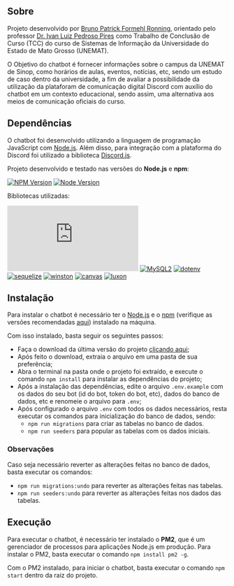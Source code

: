 ## Sobre
Projeto desenvolvido por [Bruno Patrick Formehl Ronning](https://github.com/quasemago), orientado pelo professor [Dr. Ivan Luiz Pedroso Pires](https://github.com/ivanlppires) como Trabalho de Conclusão de Curso (TCC) do curso de Sistemas de Informação da Universidade do Estado de Mato Grosso (UNEMAT).

O Objetivo do chatbot é fornecer informações sobre o campus da UNEMAT de Sinop, como horários de aulas, eventos, notícias, etc, sendo um estudo de caso dentro da universidade, a fim de avaliar a possibilidade da utilização da plataforam de comunicação digital Discord com auxílio do chatbot em um contexto educacional, sendo assim, uma alternativa aos meios de comunicação oficiais do curso.

## Dependências
O chatbot foi desenvolvido utilizando a linguagem de programação JavaScript com [Node.js](https://nodejs.org/). Além disso, para integração com a plataforma do Discord foi utilizado a biblioteca [Discord.js](https://discord.js.org/).


Projeto desenvolvido e testado nas versões do **Node.js** e **npm**:

[![NPM Version](https://img.shields.io/badge/npm-10.4.0-green)](https://www.npmjs.com/)
[![Node Version](https://img.shields.io/badge/nodejs-20.11.1-green)](https://nodejs.org/)

Bibliotecas utilizadas:

[![DiscordJS](https://img.shields.io/npm/v/discord.js?color=success&label=DiscordJS)](https://www.npmjs.com/package/discord.js)
[![MySQL2](https://img.shields.io/npm/v/mysql2?color=success&label=MySQL2)](https://www.npmjs.com/package/mysql2)
[![dotenv](https://img.shields.io/npm/v/dotenv?color=success&label=dotenv)](https://www.npmjs.com/package/dotenv)
[![sequelize](https://img.shields.io/npm/v/sequelize?color=success&label=sequelize)](https://www.npmjs.com/package/sequelize)
[![winston](https://img.shields.io/npm/v/winston?color=success&label=winston)](https://www.npmjs.com/package/winston)
[![canvas](https://img.shields.io/npm/v/@napi-rs/canvas?color=success&label=@napi-rs/canvas)](https://www.npmjs.com/package/@napi-rs/canvas)
[![luxon](https://img.shields.io/npm/v/luxon?color=success&label=luxon)](https://www.npmjs.com/package/luxon)

## Instalação
Para instalar o chatbot é necessário ter o [Node.js](https://nodejs.org/) e o [npm](https://www.npmjs.com/) (verifique as versões recomendadas [aqui](#dependências)) instalado na máquina.

Com isso instalado, basta seguir os seguintes passos:
- Faça o download da última versão do projeto [clicando aqui](https://github.com/quasemago/DiscordAuraBot/releases/latest);
- Após feito o download, extraia o arquivo em uma pasta de sua preferência;
- Abra o terminal na pasta onde o projeto foi extraído, e execute o comando `npm install` para instalar as dependências do projeto;
- Após a instalação das dependências, edite o arquivo ``.env.example`` com os dados do seu bot (id do bot, token do bot, etc), dados do banco de dados, etc e renomeie o arquivo para ``.env``;
- Após configurado o arquivo ``.env`` com todos os dados necessários, resta executar os comandos para inicialização do banco de dados, sendo:
  - `npm run migrations` para criar as tabelas no banco de dados.
  - `npm run seeders` para popular as tabelas com os dados iniciais.

### Observações
Caso seja necessário reverter as alterações feitas no banco de dados, basta executar os comandos:
- `npm run migrations:undo` para reverter as alterações feitas nas tabelas.
- `npm run seeders:undo` para reverter as alterações feitas nos dados das tabelas.

## Execução
Para executar o chatbot, é necessário ter instalado o **PM2**, que é um gerenciador de processos para aplicações Node.js em produção. Para instalar o PM2, basta executar o comando `npm install pm2 -g`.

Com o PM2 instalado, para iniciar o chatbot, basta executar o comando `npm start` dentro da raiz do projeto.